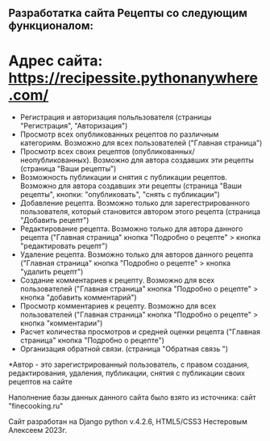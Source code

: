 ## Разработатка сайта Рецепты со следующим функционалом: 
# Адрес сайта: https://recipessite.pythonanywhere.com/

- Регистрация и авторизация польльзователя (страницы "Регистрация", "Авторизация") 
- Просмотр всех опубликованных рецептов по различным категориям. Возможно для всех пользователей ("Главная страница")
- Просмотр всех своих рецептов (опубликованных/неопубликованных). Возможно для автора создавших эти рецепты (страница "Ваши рецепты")
- Возможность публикации и снятия с публикации рецептов. Возможно для автора создавших эти рецепты (страница "Ваши рецепты", кнопки: "опубликовать", "снять с публикации")
- Добавление рецепта. Возможно только для зарегестрированного пользователя, который становится автором этого рецепта (страница "Добавить рецепт")
- Редактирование рецепта. Возможно только для автора данного рецепта ("Главная страница" кнопка "Подробно о рецепте" > кнопка "редактировать рецепт")
- Удаление рецепта. Возможно только для авторов данного рецепта ("Главная страница" кнопка "Подробно о рецепте" > кнопка "удалить рецепт")
- Создание комментариев к рецепту. Возможно для всех пользователей ("Главная страница" кнопка "Подробно о рецепте" > кнопка "добавить комментарий")
- Просмотр комментариев к рецепту. Возможно для всех пользователей ("Главная страница" кнопка "Подробно о рецепте" > кнопка "комментарии")
- Расчет количества просмотров и средней оценки рецепта ("Главная страница" кнопка "Подробно о рецепте")
- Организация обратной связи. (страница "Обратная связь ")

*Автор - это зарегистрированный пользователь, с правом создания, редактирования, удаления, публикации, снятия с публикации своих рецептов на сайте

Наполнение базы данных данного сайта было взято из источника: сайт "finecooking.ru"

Сайт разработан на Django python v.4.2.6, HTML5/CSS3 Нестеровым Алексеем 2023г.

